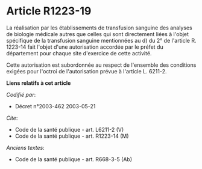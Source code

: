 # Article R1223-19

La réalisation par les établissements de transfusion sanguine des analyses de biologie médicale autres que celles qui sont
directement liées à l'objet spécifique de la transfusion sanguine mentionnées au d) du 2° de l'article R. 1223-14 fait
l'objet d'une autorisation accordée par le préfet du département pour chaque site d'exercice de cette activité.

Cette autorisation est subordonnée au respect de l'ensemble des conditions exigées pour l'octroi de l'autorisation prévue à
l'article L. 6211-2.

**Liens relatifs à cet article**

_Codifié par_:

  - Décret n°2003-462 2003-05-21

_Cite_:

  - Code de la santé publique - art. L6211-2 (V)
  - Code de la santé publique - art. R1223-14 (M)

_Anciens textes_:

  - Code de la santé publique - art. R668-3-5 (Ab)

